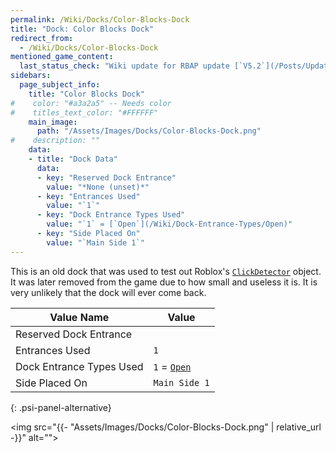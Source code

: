 ```yaml
---
permalink: /Wiki/Docks/Color-Blocks-Dock
title: "Dock: Color Blocks Dock"
redirect_from:
  - /Wiki/Docks/Color-Blocks-Dock
mentioned_game_content:
  last_status_check: "Wiki update for RBAP update [`V5.2`](/Posts/Update-Log/5-2-0)"
sidebars:
  page_subject_info:
    title: "Color Blocks Dock"
#    color: "#a3a2a5" -- Needs color
#    titles_text_color: "#FFFFFF"
    main_image:
      path: "/Assets/Images/Docks/Color-Blocks-Dock.png"
#    description: ""
    data:
    - title: "Dock Data"
      data:
      - key: "Reserved Dock Entrance"
        value: "*None (unset)*"
      - key: "Entrances Used"
        value: "`1`"
      - key: "Dock Entrance Types Used"
        value: "`1` = [`Open`](/Wiki/Dock-Entrance-Types/Open)"
      - key: "Side Placed On"
        value: "`Main Side 1`"
---
```


This is an old dock that was used to test out Roblox's [`ClickDetector`](https://developer.roblox.com/en-us/api-reference/class/ClickDetector) object. It was later removed from the game due to how small and useless it is. It is very unlikely that the dock will ever come back.

| Value Name               | Value |
|-|-|
| Reserved Dock Entrance   |  |
| Entrances Used           | `1` |
| Dock Entrance Types Used | `1` = [`Open`](/Wiki/Dock-Entrance-Types#open) |
| Side Placed On           | `Main Side 1` |
{: .psi-panel-alternative}

<img src="{{- "Assets/Images/Docks/Color-Blocks-Dock.png" | relative_url -}}" alt="">